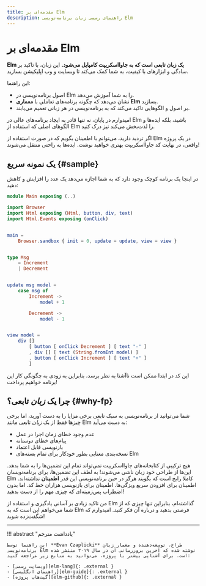```yaml
---
title: مقدمه‌ای بر Elm
description: راهنمای رسمی زبان برنامه‌نویسی Elm
---
```


# مقدمه‌ای بر Elm

**Elm یک زبان تابعی است که به جاوااسکریپت کامپایل می‌شود.** این زبان، با تاکید بر سادگی و ابزارهای با کیفیت، به شما کمک می‌کند تا وبسایت و وب اپلیکیشن بسازید. 

این راهنما:

  - اصول برنامه‌نویسی در Elm را به شما آموزش می‌دهد.
  - نشان می‌دهد که چگونه برنامه‌های تعاملی با **معماری Elm** بسازید.
  - بر اصول و الگوهایی تاکید می‌کند که به برنامه‌نویسی در هر زبانی تعمیم می‌یابند.

امیدوارم در پایان، نه تنها قادر به ایجاد برنامه‌های عالی در Elm باشید، بلکه ایده‌ها و الگوهای اصلی که استفاده از Elm را لذت‌بخش می‌کند نیز درک کنید.

اگر تردید دارید، می‌توانم با اطمینان بگویم که در صورت استفاده از Elm در یک پروژه واقعی، در نهایت کد جاوااسکریپت بهتری خواهید نوشت. ایده‌ها به راحتی منتقل می‌شوند!

## یک نمونه سریع {#sample}

در اینجا یک برنامه کوچک وجود دارد که به شما اجازه می‌دهد یک عدد را افزایش و کاهش دهید:

```elm linenums="1"
module Main exposing (..)

import Browser
import Html exposing (Html, button, div, text)
import Html.Events exposing (onClick)


main =
    Browser.sandbox { init = 0, update = update, view = view }


type Msg
    = Increment
    | Decrement


update msg model =
    case msg of
        Increment ->
            model + 1

        Decrement ->
            model - 1


view model =
    div []
        [ button [ onClick Decrement ] [ text "-" ]
        , div [] [ text (String.fromInt model) ]
        , button [ onClick Increment ] [ text "+" ]
        ]

```

این کد در ابتدا ممکن است ناآشنا به نظر برسد، بنابراین به زودی به چگونگی کار این برنامه خواهیم پرداخت!

## چرا یک *زبان* تابعی؟ {#why-fp}

شما می‌توانید از برنامه‌نویسی به سبک تابعی برخی مزایا را به دست آورید، اما برخی چیزها فقط از یک *زبان* تابعی مانند Elm به دست می‌آید:

  - عدم وجود خطای زمان اجرا در عمل
  - پیام‌های خطای دوستانه
  - بازنویسی قابل اعتماد
  - نسخه‌بندی معنایی بطور خودکار برای تمام بسته‌های Elm

هیچ ترکیبی از کتابخانه‌های جاوااسکریپت نمی‌تواند تمام این تضمین‌ها را به شما بدهد. این‌ها از طراحی خود زبان ناشی می‌شوند! به لطف این تضمین‌ها، برای برنامه‌نویسان Elm کاملا رایج است که بگویند هرگز در حین برنامه‌نویسی این قدر **اطمینان** نداشته‌اند. اطمینان برای افزودن سریع ویژگی‌ها. اطمینان برای بازنویسی هزاران خط کد. اما بدون اضطراب پس‌زمینه‌ای که چیزی مهم را از دست بدهید!

من تاکید زیادی بر آسانی یادگیری و استفاده از Elm گذاشته‌ام، بنابراین تنها چیزی که از شما می‌خواهم این است که به Elm فرصتی بدهید و درباره آن فکر کنید. امیدوارم که شگفت‌زده شوید!

***

!!! abstract "یادداشت مترجم"

	این راهنما توسط **Evan Czaplicki** طراح، توسعه‌دهنده و معمار زبان برنامه‌نویسی Elm نوشته شده که آخرین بروزرسانی آن در سال ۲۰۱۹ منتشر شده است. برای آشنایی بیشتر با پروژه، می‌توانید به منابع زیر مراجعه کنید:

	- [وبسایت رسمی][elm-lang]{: .external }
	- [راهنمای انگلیسی][elm-guide]{: .external }
	- [گیت‌هاب پروژه][elm-github]{: .external }

[elm-lang]: https://elm-lang.org
[elm-guide]: https://guide.elm-lang.org
[elm-github]: https://github.com/elm